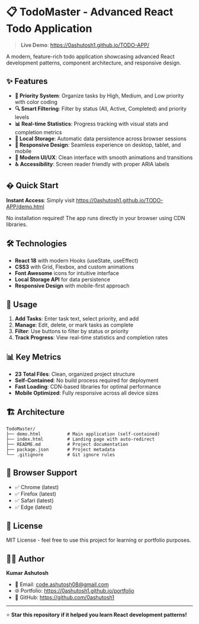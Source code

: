 # 📋 TodoMaster - Advanced React Todo Application

> **Live Demo**: https://0ashutosh1.github.io/TODO-APP/

A modern, feature-rich todo application showcasing advanced React development patterns, component architecture, and responsive design.

## ✨ Features

- **🎯 Priority System**: Organize tasks by High, Medium, and Low priority with color coding
- **🔍 Smart Filtering**: Filter by status (All, Active, Completed) and priority levels
- **📊 Real-time Statistics**: Progress tracking with visual stats and completion metrics
- **💾 Local Storage**: Automatic data persistence across browser sessions
- **📱 Responsive Design**: Seamless experience on desktop, tablet, and mobile
- **🎨 Modern UI/UX**: Clean interface with smooth animations and transitions
- **♿ Accessibility**: Screen reader friendly with proper ARIA labels

## � Quick Start

**Instant Access**: Simply visit https://0ashutosh1.github.io/TODO-APP/demo.html

No installation required! The app runs directly in your browser using CDN libraries.

## 🛠️ Technologies

- **React 18** with modern Hooks (useState, useEffect)
- **CSS3** with Grid, Flexbox, and custom animations
- **Font Awesome** icons for intuitive interface
- **Local Storage API** for data persistence
- **Responsive Design** with mobile-first approach

## 🎯 Usage

1. **Add Tasks**: Enter task text, select priority, and add
2. **Manage**: Edit, delete, or mark tasks as complete
3. **Filter**: Use buttons to filter by status or priority
4. **Track Progress**: View real-time statistics and completion rates

## 📊 Key Metrics

- **23 Total Files**: Clean, organized project structure
- **Self-Contained**: No build process required for deployment
- **Fast Loading**: CDN-based libraries for optimal performance
- **Mobile Optimized**: Fully responsive across all device sizes

## 🏗️ Architecture

```
TodoMaster/
├── demo.html          # Main application (self-contained)
├── index.html         # Landing page with auto-redirect
├── README.md          # Project documentation
├── package.json       # Project metadata
└── .gitignore         # Git ignore rules
```

## 📱 Browser Support

- ✅ Chrome (latest)
- ✅ Firefox (latest) 
- ✅ Safari (latest)
- ✅ Edge (latest)

## 📄 License

MIT License - feel free to use this project for learning or portfolio purposes.

## 👨‍💻 Author

**Kumar Ashutosh**
- 📧 Email: code.ashutosh08@gmail.com
- 🌐 Portfolio: https://0ashutosh1.github.io/portfolio
- 💼 GitHub: https://github.com/0ashutosh1

---

⭐ **Star this repository if it helped you learn React development patterns!**